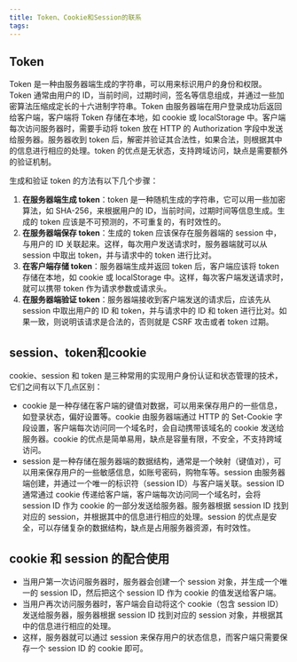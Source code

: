 ```yaml
---
title: Token、Cookie和Session的联系
tags:
---
```



## Token

Token 是一种由服务器端生成的字符串，可以用来标识用户的身份和权限。Token 通常由用户的 ID，当前时间，过期时间，签名等信息组成，并通过一些加密算法压缩成定长的十六进制字符串。Token 由服务器端在用户登录成功后返回给客户端，客户端将 Token 存储在本地，如 cookie 或 localStorage 中。客户端每次访问服务器时，需要手动将 token 放在 HTTP 的 Authorization 字段中发送给服务器。服务器收到 token 后，解密并验证其合法性，如果合法，则根据其中的信息进行相应的处理。token 的优点是无状态，支持跨域访问，缺点是需要额外的验证机制。

生成和验证 token 的方法有以下几个步骤：

1. **在服务器端生成 token**：token 是一种随机生成的字符串，它可以用一些加密算法，如 SHA-256，来根据用户的 ID，当前时间，过期时间等信息生成。生成的 token 应该是不可预测的，不可重复的，有时效性的。
2. **在服务器端保存 token**：生成的 token 应该保存在服务器端的 session 中，与用户的 ID 关联起来。这样，每次用户发送请求时，服务器端就可以从 session 中取出 token，并与请求中的 token 进行比对。
3. **在客户端存储 token**：服务器端生成并返回 token 后，客户端应该将 token 存储在本地，如 cookie 或 localStorage 中。这样，每次客户端发送请求时，就可以携带 token 作为请求参数或请求头。
4. **在服务器端验证 token**：服务器端接收到客户端发送的请求后，应该先从 session 中取出用户的 ID 和 token，并与请求中的 ID 和 token 进行比对。如果一致，则说明该请求是合法的，否则就是 CSRF 攻击或者 token 过期。

## session、token和cookie

cookie、session 和 token 是三种常用的实现用户身份认证和状态管理的技术，它们之间有以下几点区别：

- cookie 是一种存储在客户端的键值对数据，可以用来保存用户的一些信息，如登录状态，偏好设置等。cookie 由服务器端通过 HTTP 的 Set-Cookie 字段设置，客户端每次访问同一个域名时，会自动携带该域名的 cookie 发送给服务器。cookie 的优点是简单易用，缺点是容量有限，不安全，不支持跨域访问。
- session 是一种存储在服务器端的数据结构，通常是一个映射（键值对），可以用来保存用户的一些敏感信息，如账号密码，购物车等。session 由服务器端创建，并通过一个唯一的标识符（session ID）与客户端关联。session ID 通常通过 cookie 传递给客户端，客户端每次访问同一个域名时，会将 session ID 作为 cookie 的一部分发送给服务器。服务器根据 session ID 找到对应的 session，并根据其中的信息进行相应的处理。session 的优点是安全，可以存储复杂的数据结构，缺点是占用服务器资源，有时效性。

## cookie 和 session 的配合使用

- 当用户第一次访问服务器时，服务器会创建一个 session 对象，并生成一个唯一的 session ID，然后把这个 session ID 作为 cookie 的值发送给客户端。
- 当用户再次访问服务器时，客户端会自动将这个 cookie（包含 session ID）发送给服务器，服务器根据 session ID 找到对应的 session 对象，并根据其中的信息进行相应的处理。
- 这样，服务器就可以通过 session 来保存用户的状态信息，而客户端只需要保存一个 session ID 的 cookie 即可。
